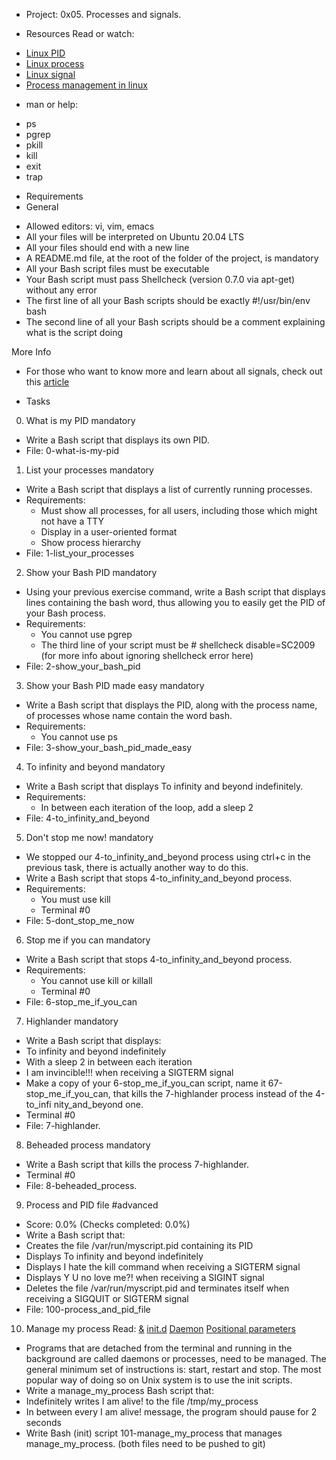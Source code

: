 * Project: 0x05. Processes and signals.

* Resources
Read or watch:
- [Linux PID](https://www.linfo.org/pid.html)
- [Linux process](https://www.thegeekstuff.com/2012/03/linux-processes-environment/)
- [Linux signal](https://www.educative.io/answers/what-are-linux-signals)
- [Process management in linux](https://www.digitalocean.com/community/tutorials/process-management-in-linux)

* man or help:
- ps
- pgrep
- pkill
- kill
- exit
- trap

* Requirements
* General
- Allowed editors: vi, vim, emacs
- All your files will be interpreted on Ubuntu 20.04 LTS
- All your files should end with a new line
- A README.md file, at the root of the folder of the project, is mandatory
- All your Bash script files must be executable
- Your Bash script must pass Shellcheck (version 0.7.0 via apt-get) without any error
- The first line of all your Bash scripts should be exactly #!/usr/bin/env bash
- The second line of all your Bash scripts should be a comment explaining what is the script doing

More Info
- For those who want to know more and learn about all signals, check out this [article](https://www.computerhope.com/unix/signals.htm)

* Tasks
0. What is my PID
mandatory
- Write a Bash script that displays its own PID.
- File: 0-what-is-my-pid

1. List your processes
mandatory
- Write a Bash script that displays a list of currently running processes.
- Requirements:
	- Must show all processes, for all users, including those which might not have a TTY
	- Display in a user-oriented format
	- Show process hierarchy
- File: 1-list_your_processes

2. Show your Bash PID
mandatory
- Using your previous exercise command, write a Bash script that displays lines containing the bash word, thus allowing you to easily get the   PID of your Bash process.
- Requirements:
	- You cannot use pgrep
	- The third line of your script must be # shellcheck disable=SC2009 (for more info about ignoring shellcheck error here)
- File: 2-show_your_bash_pid

3. Show your Bash PID made easy
mandatory
- Write a Bash script that displays the PID, along with the process name, of processes whose name contain the word bash.
- Requirements:
	- You cannot use ps
- File: 3-show_your_bash_pid_made_easy

4. To infinity and beyond
mandatory
- Write a Bash script that displays To infinity and beyond indefinitely.
- Requirements:
	- In between each iteration of the loop, add a sleep 2
- File: 4-to_infinity_and_beyond

5. Don't stop me now!
mandatory
- We stopped our 4-to_infinity_and_beyond process using ctrl+c in the previous task, there is actually another way to do this.
- Write a Bash script that stops 4-to_infinity_and_beyond process.
- Requirements:
	- You must use kill
	- Terminal #0
- File: 5-dont_stop_me_now

6. Stop me if you can
mandatory
- Write a Bash script that stops 4-to_infinity_and_beyond process.
- Requirements:
	- You cannot use kill or killall
	- Terminal #0
- File: 6-stop_me_if_you_can

7. Highlander
mandatory
- Write a Bash script that displays:
- To infinity and beyond indefinitely
- With a sleep 2 in between each iteration
- I am invincible!!! when receiving a SIGTERM signal
- Make a copy of your 6-stop_me_if_you_can script, name it 67-stop_me_if_you_can, that kills the 7-highlander process instead of the 4-to_infi  nity_and_beyond one.
- Terminal #0
- File: 7-highlander.

8. Beheaded process
mandatory
- Write a Bash script that kills the process 7-highlander.
- Terminal #0
- File: 8-beheaded_process.

9. Process and PID file
#advanced
- Score: 0.0% (Checks completed: 0.0%)
- Write a Bash script that:
- Creates the file /var/run/myscript.pid containing its PID
- Displays To infinity and beyond indefinitely
- Displays I hate the kill command when receiving a SIGTERM signal
- Displays Y U no love me?! when receiving a SIGINT signal
- Deletes the file /var/run/myscript.pid and terminates itself when receiving a SIGQUIT or SIGTERM signal
- File: 100-process_and_pid_file

10. Manage my process
Read:
[&](https://bashitout.com/2013/05/18/Ampersands-on-the-command-line.html)
[init.d](https://www.ghacks.net/2009/04/04/get-to-know-linux-the-etcinitd-directory/)
[Daemon](https://en.wikipedia.org/wiki/Daemon_%28computing%29)
[Positional parameters](https://www.gnu.org/software/bash/manual/html_node/Positional-Parameters.html)

- Programs that are detached from the terminal and running in the background are called daemons or processes, need to be managed. The general minimum set of instructions is: start, restart and stop. The most popular way of doing so on Unix system is to use the init scripts.
- Write a manage_my_process Bash script that:
- Indefinitely writes I am alive! to the file /tmp/my_process
- In between every I am alive! message, the program should pause for 2 seconds
- Write Bash (init) script 101-manage_my_process that manages manage_my_process. (both files need to be pushed to git)
